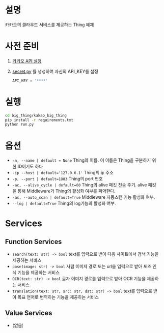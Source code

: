 # 설명

카카오의 클라우드 서비스를 제공하는 Thing 예제

# 사전 준비

1. [카카오 API 설정](https://www.notion.so/API-de912721240a40cf97bfcd7e3b6c74f4)
2. [secret.py](http://secret.py) 를 생성하여 자신의 API_KEY를 설정

   ```python
   API_KEY = '****'
   ```

# 실행

```bash
cd big_thing/kakao_big_thing
pip install -r requirements.txt
python run.py
```

# 옵션

- `-n, --name | default = None`
  Thing의 이름. 이 이름은 Thing을 구분하기 위한 ID이기도 하다
- `-ip --host | default='127.0.0.1'`
  Thing의 ip 주소
- `-p, --port | default=1883`
  Thing의 port 번호
- `-ac, --alive_cycle | default=60`
  Thing의 alive 패킷 전송 주기. alive 패킷을 통해 Middleware가 Thing의 활성화 여부를 파악한다.
- `-as, --auto_scan | default=True`
  Middleware 자동스캔 기능 활성화 여부.
- `--log | default=True`
  Thing의 log기능의 활성화 여부.

# Services

## Function Services

- `search(text: str) -> bool`
  text를 입력으로 받아 다음 사이트에서 검색 기능을 제공하는 서비스
- `pose(image: str) -> bool`
  사람 이미지 경로 또는 url을 입력으로 받아 포즈 인식 기능을 제공하는 서비스
- `OCR(text: str) -> bool`
  글자 이미지 경로를 입력으로 받아 OCR 기능을 제공하는 서비스
- `translation(text: str, src: str, dst: str) -> bool`
  text를 입력으로 받아 목표 언어로 번역하는 기능을 제공하는 서비스

## Value Services

- (없음)
